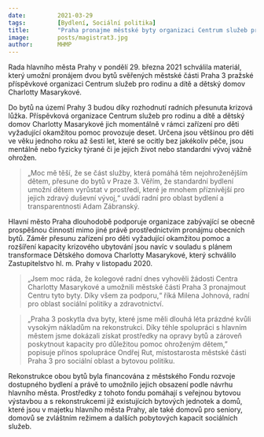 ```yaml
---
date:         2021-03-29
tags:         [Bydlení, Sociální politika]
title:        "Praha pronajme městské byty organizaci Centrum služeb pro rodinu a dětský domov Charlotty Masarykové"
image: 	      posts/magistrat3.jpg
author:       MHMP
---
```


Rada hlavního města Prahy v pondělí 29. března 2021 schválila materiál, který umožní pronájem dvou bytů svěřených městské části Praha 3 pražské příspěvkové organizaci Centrum služeb pro rodinu a dítě a dětský domov Charlotty Masarykové.

Do bytů na území Prahy 3 budou díky rozhodnutí radních přesunuta krizová lůžka. Příspěvková organizace Centrum služeb pro rodinu a dítě a dětský domov Charlotty Masarykové jich momentálně v rámci zařízení pro děti vyžadující okamžitou pomoc provozuje deset. Určena jsou většinou pro děti ve věku jednoho roku až šesti let, které se ocitly bez jakékoliv péče, jsou mentálně nebo fyzicky týrané či je jejich život nebo standardní vývoj vážně ohrožen.

> „Moc mě těší, že se část služby, která pomáhá těm nejohroženějším dětem, přesune do bytů v Praze 3. Věřím, že standardní bydlení umožní dětem vyrůstat v prostředí, které je mnohem příznivější pro jejich zdravý duševní vývoj,“ uvádí radní pro oblast bydlení a transparentnosti Adam Zábranský.

Hlavní město Praha dlouhodobě podporuje organizace zabývající se obecně prospěšnou činností mimo jiné právě prostřednictvím pronájmu obecních bytů. Záměr přesunu zařízení pro děti vyžadující okamžitou pomoc a rozšíření kapacity krizového ubytování jsou navíc v souladu s plánem transformace Dětského domova Charlotty Masarykové, který schválilo Zastupitelstvo hl. m. Prahy v listopadu 2020.

> „Jsem moc ráda, že kolegové radní dnes vyhověli žádosti Centra Charlotty Masarykové a umožnili městské části Praha 3 pronajmout Centru tyto byty. Díky všem za podporu,“ říká Milena Johnová, radní pro oblast sociální politiky a zdravotnictví.

> „Praha 3 poskytla dva byty, které jsme měli dlouhá léta prázdné kvůli vysokým nákladům na rekonstrukci. Díky téhle spolupráci s hlavním městem jsme dokázali získat prostředky na opravy bytů a zároveň poskytnout kapacity pro důležitou pomoc ohroženým dětem,” popisuje přínos spolupráce Ondřej Rut, místostarosta městské části Praha 3 pro sociální oblast a bytovou politiku.

Rekonstrukce obou bytů byla financována z městského Fondu rozvoje dostupného bydlení a právě to umožnilo jejich obsazení podle návrhu hlavního města. Prostředky z tohoto fondu pomáhají s veřejnou bytovou výstavbou a s rekonstrukcemi již existujících bytových jednotek a domů, které jsou v majetku hlavního města Prahy, ale také domovů pro seniory, domovů se zvláštním režimem a dalších pobytových kapacit sociálních služeb.
